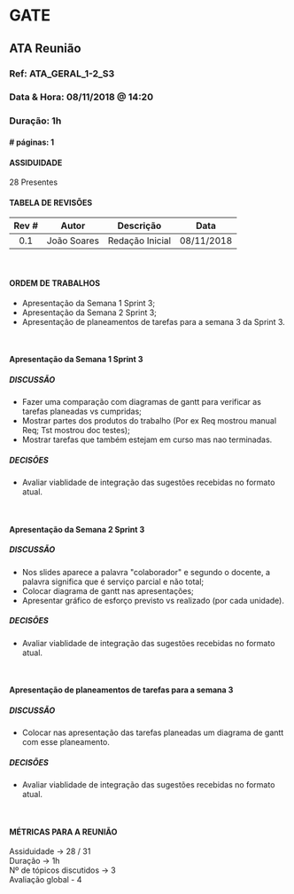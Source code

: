 # GATE

## ATA Reunião

### Ref: ATA_GERAL_1-2_S3

### Data & Hora: 08/11/2018 @ 14:20

### Duração: 1h
 
#### # páginas: 1

#### ASSIDUIDADE

28 Presentes

#### TABELA DE REVISÕES

Rev # | Autor|  Descrição | Data
:---: | :---: | :---: | :---:
0.1 | João Soares | Redação Inicial | 08/11/2018

<br/>

#### ORDEM DE TRABALHOS

- Apresentação da Semana 1 Sprint 3;
- Apresentação da Semana 2 Sprint 3;
- Apresentação de planeamentos de tarefas para a semana 3 da Sprint 3.

<br/>

#### Apresentação da Semana 1 Sprint 3
##### DISCUSSÃO
- Fazer uma comparação com diagramas de gantt para verificar as tarefas planeadas vs cumpridas;
- Mostrar partes dos produtos do trabalho (Por ex Req mostrou manual Req; Tst mostrou doc testes);
- Mostrar tarefas que também estejam em curso mas nao terminadas.

##### DECISÕES
- Avaliar viablidade de integração das sugestões recebidas no formato atual.

<br/>

#### Apresentação da Semana 2 Sprint 3
##### DISCUSSÃO
- Nos slides aparece a palavra "colaborador" e segundo o docente, a palavra significa que é serviço parcial e não total; 
- Colocar diagrama de gantt nas apresentações;
- Apresentar gráfico de esforço previsto vs realizado (por cada unidade).

##### DECISÕES
- Avaliar viablidade de integração das sugestões recebidas no formato atual.

<br/> 

#### Apresentação de planeamentos de tarefas para a semana 3
##### DISCUSSÃO
- Colocar nas apresentação das tarefas planeadas um diagrama de gantt com esse planeamento.

##### DECISÕES
- Avaliar viablidade de integração das sugestões recebidas no formato atual.

<br/> 

#### MÉTRICAS PARA A REUNIÃO
Assiduidade -> 28 / 31<br/>
Duração -> 1h<br/>
Nº de tópicos discutidos -> 3<br/>
Avaliação global - 4<br/>
